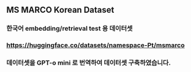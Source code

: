 ## MS MARCO Korean Dataset
### 한국어 embedding/retrieval test 용 데이터셋
### https://huggingface.co/datasets/namespace-Pt/msmarco
### 데이터셋을 GPT-o mini 로 번역하여 데이터셋 구축하였습니다.

